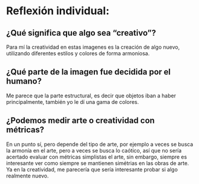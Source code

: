 # Reflexión individual:

## ¿Qué significa que algo sea “creativo”?
Para mí la creatividad en estas imagenes es la creación de algo nuevo, utilizando diferentes estilos y colores de forma armoniosa.
## ¿Qué parte de la imagen fue decidida por el humano?
Me parece que la parte estructural, es decir que objetos iban a haber principalmente, también yo le dí una gama de colores.
## ¿Podemos medir arte o creatividad con métricas?
En un punto sí, pero depende del tipo de arte, por ejemplo a veces se busca la armonía en el arte, pero a veces se busca lo caótico, así que no sería acertado evaluar con métricas simplistas el arte, sin embargo, siempre es interesante ver como siempre se mantienen simétrias en las obras de arte. Ya en la creatividad, me parecería que sería interesante probar si algo realmente nuevo.
